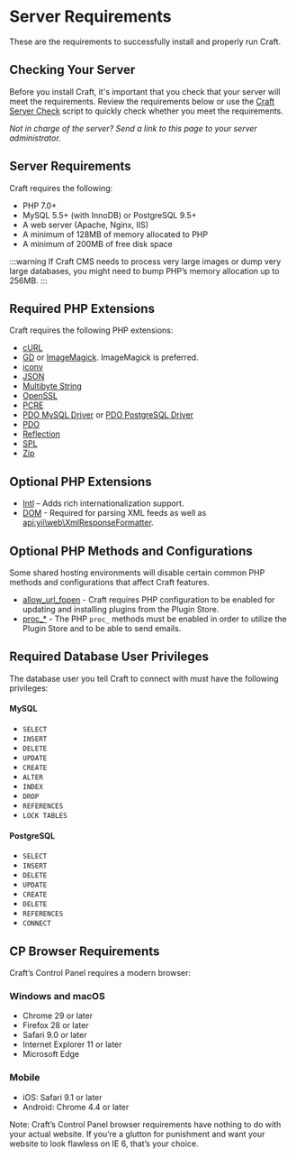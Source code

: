 # Server Requirements

These are the requirements to successfully install and properly run Craft.

## Checking Your Server

Before you install Craft, it's important that you check that your server will meet the requirements. Review the requirements below or use the [Craft Server Check](https://github.com/craftcms/server-check) script to quickly check whether you meet the requirements.

_Not in charge of the server? Send a link to this page to your server administrator._

## Server Requirements

Craft requires the following:

* PHP 7.0+
* MySQL 5.5+ (with InnoDB) or PostgreSQL 9.5+
* A web server (Apache, Nginx, IIS)
* A minimum of 128MB of memory allocated to PHP
* A minimum of 200MB of free disk space

:::warning
If Craft CMS needs to process very large images or dump very large databases, you might need to bump PHP’s memory allocation up to 256MB.
:::

## Required PHP Extensions

Craft requires the following PHP extensions:

* [cURL](http://php.net/manual/en/book.curl.php)
* [GD](http://php.net/manual/en/book.image.php) or [ImageMagick](http://php.net/manual/en/book.imagick.php). ImageMagick is preferred.
* [iconv](http://php.net/manual/en/book.iconv.php)
* [JSON](http://php.net/manual/en/book.json.php)
* [Multibyte String](http://php.net/manual/en/book.mbstring.php)
* [OpenSSL](http://php.net/manual/en/book.openssl.php)
* [PCRE](http://php.net/manual/en/book.pcre.php)
* [PDO MySQL Driver](http://php.net/manual/en/ref.pdo-mysql.php) or [PDO PostgreSQL Driver](http://php.net/manual/en/ref.pdo-pgsql.php)
* [PDO](http://php.net/manual/en/book.pdo.php)
* [Reflection](http://php.net/manual/en/class.reflectionextension.php)
* [SPL](http://php.net/manual/en/book.spl.php)
* [Zip](http://php.net/manual/en/book.zip.php)

## Optional PHP Extensions

* [Intl](http://php.net/manual/en/book.intl.php) – Adds rich internationalization support.
* [DOM](http://php.net/manual/en/book.dom.php) - Required for parsing XML feeds as well as <api:yii\web\XmlResponseFormatter>.

## Optional PHP Methods and Configurations

Some shared hosting environments will disable certain common PHP methods and configurations that affect Craft features.

* [allow_url_fopen](http://php.net/manual/en/filesystem.configuration.php#ini.allow-url-fopen) - Craft requires PHP configuration to be enabled for updating and installing plugins from the Plugin Store.
* [proc_*](http://php.net/manual/en/ref.exec.php) - The PHP `proc_` methods must be enabled in order to utilize the Plugin Store and to be able to send emails.

## Required Database User Privileges

The database user you tell Craft to connect with must have the following privileges:

#### MySQL

* `SELECT`
* `INSERT`
* `DELETE`
* `UPDATE`
* `CREATE`
* `ALTER`
* `INDEX`
* `DROP`
* `REFERENCES`
* `LOCK TABLES`

#### PostgreSQL

* `SELECT`
* `INSERT`
* `DELETE`
* `UPDATE`
* `CREATE`
* `DELETE`
* `REFERENCES`
* `CONNECT`

## CP Browser Requirements

Craft’s Control Panel requires a modern browser:

### Windows and macOS

* Chrome 29 or later
* Firefox 28 or later
* Safari 9.0 or later
* Internet Explorer 11 or later
* Microsoft Edge

### Mobile

* iOS: Safari 9.1 or later
* Android: Chrome 4.4 or later

Note: Craft’s Control Panel browser requirements have nothing to do with your actual website. If you’re a glutton for punishment and want your website to look flawless on IE 6, that’s your choice.

